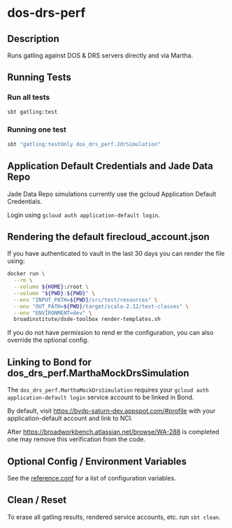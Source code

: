 # dos-drs-perf

## Description

Runs gatling against DOS & DRS servers directly and via Martha.

## Running Tests

### Run all tests

```bash
sbt gatling:test
```

### Running one test

```bash
sbt "gatling:testOnly dos_drs_perf.JdrSimulation"
```
## Application Default Credentials and Jade Data Repo

Jade Data Repo simulations currently use the gcloud Application Default Credentials.

Login using `gcloud auth application-default login`.

## Rendering the default firecloud_account.json

If you have authenticated to vault in the last 30 days you can render the file using:
```bash
docker run \
  --rm \
  --volume ${HOME}:/root \
  --volume "${PWD}:${PWD}" \
  --env "INPUT_PATH=${PWD}/src/test/resources" \
  --env "OUT_PATH=${PWD}/target/scala-2.12/test-classes" \
  --env "ENVIRONMENT=dev" \
  broadinstitute/dsde-toolbox render-templates.sh
```

If you do not have permission to rend er the configuration, you can also override the optional config.

## Linking to Bond for dos_drs_perf.MarthaMockDrsSimulation

The `dos_drs_perf.MarthaMockDrsSimulation` requires your `gcloud auth application-default login` service account to be
linked in Bond.

By default, visit https://bvdp-saturn-dev.appspot.com/#profile with your application-default account and link to NCI.

After https://broadworkbench.atlassian.net/browse/WA-288 is completed one may remove this verification from the code.

## Optional Config / Environment Variables

See the [reference.conf](src/test/resources/reference.conf) for a list of configuration variables.

## Clean / Reset

To erase all gatling results, rendered service accounts, etc. run `sbt clean`.

